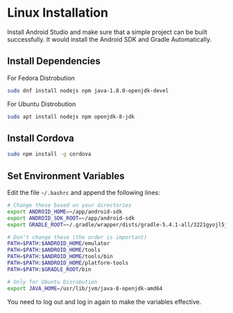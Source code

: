 # Linux Installation

Install Android Studio and make sure that a simple project can be built successfully. It would install the Android SDK and Gradle Automatically.

## Install Dependencies

For Fedora Distrobution

```bash
sudo dnf install nodejs npm java-1.8.0-openjdk-devel
```

For Ubuntu Distrobution

```bash
sudo apt install nodejs npm openjdk-8-jdk
```

## Install Cordova

```bash
sudo npm install -g cordova
```

## Set Environment Variables

Edit the file `~/.bashrc` and append the following lines:

```bash
# Change these based on your directories
export ANDROID_HOME=~/app/android-sdk
export ANDROID_SDK_ROOT=~/app/android-sdk
export GRADLE_ROOT=~/.gradle/wrapper/dists/gradle-5.4.1-all/3221gyojl5jsh0helicew7rwx/gradle-5.4.1

# Don't change these (the order is important)
PATH=$PATH:$ANDROID_HOME/emulator
PATH=$PATH:$ANDROID_HOME/tools
PATH=$PATH:$ANDROID_HOME/tools/bin
PATH=$PATH:$ANDROID_HOME/platform-tools
PATH=$PATH:$GRADLE_ROOT/bin

# Only for Ubuntu Disrobution
export JAVA_HOME=/usr/lib/jvm/java-8-openjdk-amd64
```

You need to log out and log in again to make the variables effective.
